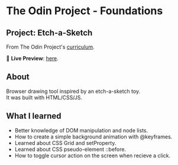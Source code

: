 # The Odin Project - Foundations

## Project: Etch-a-Sketch
From The Odin Project's [curriculum](https://www.theodinproject.com/lessons/foundations-etch-a-sketch).

🔗 **Live Preview**: [here](https://marise-san.github.io/etch-a-sketch).

## About

Browser drawing tool inspired by an etch-a-sketch toy.<br>
It was built with HTML/CSS/JS.

## What I learned

* Better knowledge of DOM manipulation and node lists.
* How to create a simple background animation with @keyframes.
* Learned about CSS Grid and setProperty.
* Learned about CSS pseudo-element ::before.
* How to toggle cursor action on the screen when recieve a click.
